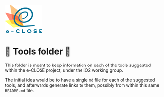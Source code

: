 ![](../e-close-color.png)

# :wrench: Tools folder :wrench:

This folder is meant to keep information on each of the tools suggested
within the e-CLOSE project, under the IO2 working group.

The initial idea would be to have a single `md` file for each of the
suggested tools, and afterwards generate links to them, possibly
from within this same `README.md` file.

